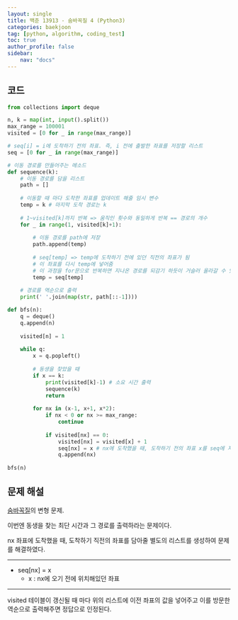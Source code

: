 ```yaml
---
layout: single
title: 백준 13913 - 숨바꼭질 4 (Python3)
categories: baekjoon
tag: [python, algorithm, coding_test]
toc: true 
author_profile: false
sidebar:
    nav: "docs"
---
```


## 코드

```python
from collections import deque

n, k = map(int, input().split())
max_range = 100001
visited = [0 for _ in range(max_range)]

# seq[i] = i에 도착하기 전의 좌표. 즉, i 전에 출발한 좌표를 저장할 리스트
seq = [0 for _ in range(max_range)]

# 이동 경로를 만들어주는 메소드
def sequence(k):
    # 이동 경로를 담을 리스트
    path = []
    
    # 이동할 때 마다 도착한 좌표를 업데이트 해줄 임시 변수
    temp = k # 마지막 도착 경로는 k
    
    # 1~visited[k]까지 반복 => 움직인 횟수와 동일하게 반복 == 경로의 개수
    for _ in range(1, visited[k]+1):
        
        # 이동 경로를 path에 저장
        path.append(temp)
        
        # seq[temp] => temp에 도착하기 전에 있던 직전의 좌표가 됨
        # 이 좌표를 다시 temp에 넣어줌
        # 이 과정을 for문으로 반복하면 지나온 경로를 되감기 하듯이 거슬러 올라갈 수 있음
        temp = seq[temp]
        
    # 경로를 역순으로 출력
    print(' '.join(map(str, path[::-1])))

def bfs(n):
    q = deque()
    q.append(n)
    
    visited[n] = 1
    
    while q:
        x = q.popleft()
        
        # 동생을 찾았을 때
        if x == k:
            print(visited[k]-1) # 소요 시간 출력
            sequence(k)
            return
        
        for nx in (x-1, x+1, x*2):
            if nx < 0 or nx >= max_range:
                continue
                
            if visited[nx] == 0:
                visited[nx] = visited[x] + 1
                seq[nx] = x # nx에 도착했을 때, 도착하기 전의 좌표 x를 seq에 저장
                q.append(nx)
        
bfs(n)
```



## 문제 해설

[숨바꼭질](https://yangwon-park.github.io/baekjoon/baekjoon1697/)의 변형 문제.

이번엔 동생을 찾는 최단 시간과 그 경로를 출력하라는 문제이다.

nx 좌표에 도착했을 때, 도착하기 직전의 좌표를 담아줄 별도의 리스트를 생성하여 문제를 해결하였다.

---

- seq[nx] = x
  - x : nx에 오기 전에 위치해있던 좌표

---

visited 테이블이 갱신될 때 마다 위의 리스트에 이전 좌표의 값을 넣어주고 이를 방문한 역순으로 출력해주면 정답으로 인정된다.
